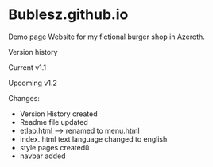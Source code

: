 # Bublesz.github.io
Demo page
Website for my fictional burger shop in Azeroth.

Version history

Current v1.1

Upcoming v1.2

Changes:

 + Version History created
 + Readme file updated
 + etlap.html --> renamed to menu.html
 + index. html text language changed to english
 + style pages createdű
 + navbar added